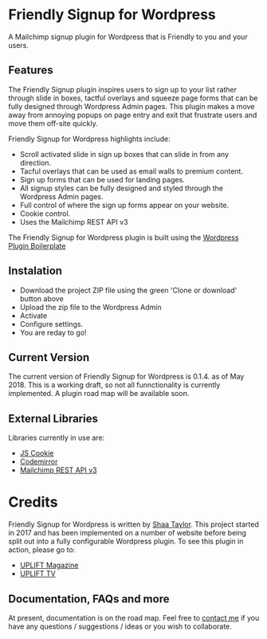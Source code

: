# Friendly Signup for Wordpress
A Mailchimp signup plugin for Wordpress that is Friendly to you and your users. 

## Features
The Friendly Signup plugin inspires users to sign up to your list rather through slide in boxes, tactful overlays and squeeze page forms that can be fully designed through Wordpress Admin pages. This plugin makes a move away from annoying popups on page entry and exit that frustrate users and move them off-site quickly.

Friendly Signup for Wordpress highlights include:
* Scroll activated slide in sign up boxes that can slide in from any direction.
* Tacful overlays that can be used as email walls to premium content.
* Sign up forms that can be used for landing pages.
* All signup styles can be fully designed and styled through the Wordpress Admin pages.
* Full control of where the sign up forms appear on your website.
* Cookie control.
* Uses the Mailchimp REST API v3

The Friendly Signup for Wordpress plugin is built using the [Wordpress Plugin Boilerplate](https://github.com/DevinVinson/WordPress-Plugin-Boilerplate)

## Instalation
* Download the project ZIP file using the green 'Clone or download' button above
* Upload the zip file to the Wordpress Admin
* Activate
* Configure settings.
* You are reday to go!

## Current Version
The current version of Friendly Signup for Wordpress is 0.1.4. as of May 2018. This is a working draft, so not all funnctionality is currently implemented. A plugin road map will be available soon.

## External Libraries
Libraries currently in use are:
* [JS Cookie](https://github.com/js-cookie/js-cookie)
* [Codemirror](https://codemirror.net/)
* [Mailchimp REST API v3](https://developer.mailchimp.com/documentation/mailchimp/)

# Credits
Friendly Signup for Wordpress is written by [Shaa Taylor](https://www.linkedin.com/in/shaarobtaylor). This project started in 2017 and has been implemented on a number of website before being split out into a fully configurable Wordpress plugin. To see this plugin in action, please go to:

* [UPLIFT Magazine](https://upliftconnect.com)
* [UPLIFT TV](https://uplift.tv)

## Documentation, FAQs and more
At present, documentation is on the road map. Feel free to [contact me](mailto:shaa@techknowsystems.com.au) if you have any questions / suggestions / ideas or you wish to collaborate.